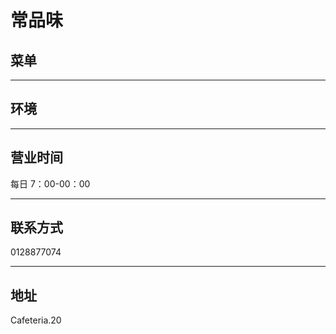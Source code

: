 # 常品味

## 菜单

---

## 环境

---

## 营业时间

每日 7：00-00：00

---

## 联系方式

0128877074

---

## 地址

Cafeteria.20
